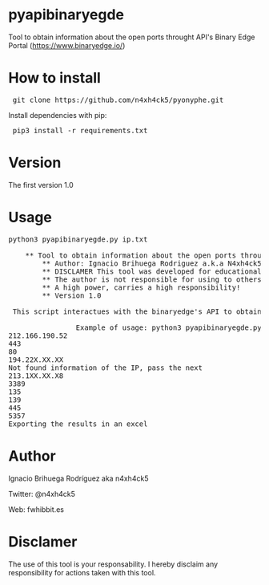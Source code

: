 # pyapibinaryegde
Tool to obtain information about the open ports throught API's Binary Edge Portal (https://www.binaryedge.io/)
# How to install

<pre> git clone https://github.com/n4xh4ck5/pyonyphe.git </pre>

Install dependencies with pip:

<pre> pip3 install -r requirements.txt </pre>

# Version

The first version 1.0

# Usage
<pre>
python3 pyapibinaryegde.py ip.txt

	** Tool to obtain information about the open ports throught API's binaryedge (app.binaryedge.io)
    	** Author: Ignacio Brihuega Rodriguez a.k.a N4xh4ck5
    	** DISCLAMER This tool was developed for educational goals. 
    	** The author is not responsible for using to others goals.
    	** A high power, carries a high responsibility!
    	** Version 1.0
 
 This script interactues with the binaryedge's API to obtain the ports opened of a network address. The result by default is exported in xlsx format

				Example of usage: python3 pyapibinaryegde.py ip.txt
212.166.190.52
443
80
194.22X.XX.XX
Not found information of the IP, pass the next
213.1XX.XX.X8
3389
135
139
445
5357
Exporting the results in an excel
</pre>
# Author

Ignacio Brihuega Rodríguez aka n4xh4ck5

Twitter: @n4xh4ck5

Web: fwhibbit.es

# Disclamer

The use of this tool is your responsability. I hereby disclaim any responsibility for actions taken with this tool.   
